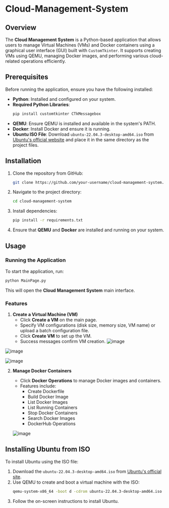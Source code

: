# Cloud-Management-System

## Overview
The **Cloud Management System** is a Python-based application that allows users to manage Virtual Machines (VMs) and Docker containers using a graphical user interface (GUI) built with `CustomTkinter`. It supports creating VMs using QEMU, managing Docker images, and performing various cloud-related operations efficiently.

## Prerequisites
Before running the application, ensure you have the following installed:

- **Python**: Installed and configured on your system.
- **Required Python Libraries**:
  ```sh
  pip install customtkinter CTkMessagebox
  ```
- **QEMU**: Ensure QEMU is installed and available in the system's PATH.
- **Docker**: Install Docker and ensure it is running.
- **Ubuntu ISO File**: Download `ubuntu-22.04.3-desktop-amd64.iso` from [Ubuntu's official website](https://ubuntu.com/download/desktop) and place it in the same directory as the project files.

## Installation
1. Clone the repository from GitHub:
   ```sh
   git clone https://github.com/your-username/cloud-management-system.git
   ```
2. Navigate to the project directory:
   ```sh
   cd cloud-management-system
   ```
3. Install dependencies:
   ```sh
   pip install -r requirements.txt
   ```
4. Ensure that **QEMU** and **Docker** are installed and running on your system.

## Usage
### Running the Application
To start the application, run:
```sh
python MainPage.py
```
This will open the **Cloud Management System** main interface.

### Features
1. **Create a Virtual Machine (VM)**
   - Click **Create a VM** on the main page.
   - Specify VM configurations (disk size, memory size, VM name) or upload a batch configuration file.
   - Click **Create VM** to set up the VM.
   - Success messages confirm VM creation.
  ![image](https://github.com/user-attachments/assets/b403db27-765f-4c35-b51e-61c8ec3d08a0)

  ![image](https://github.com/user-attachments/assets/9f46b563-cc7b-4da8-a626-b0c7cae367ea)
  
  ![image](https://github.com/user-attachments/assets/1c862fd4-20c5-4d56-b6d6-15b055eb4206)

2. **Manage Docker Containers**
   - Click **Docker Operations** to manage Docker images and containers.
   - Features include:
     - Create Dockerfile
     - Build Docker Image
     - List Docker Images
     - List Running Containers
     - Stop Docker Containers
     - Search Docker Images
     - DockerHub Operations
    
   ![image](https://github.com/user-attachments/assets/62a483bd-2a8c-44e2-9e71-a73a56be0c45)


## Installing Ubuntu from ISO
To install Ubuntu using the ISO file:
1. Download the `ubuntu-22.04.3-desktop-amd64.iso` from [Ubuntu's official site](https://ubuntu.com/download/desktop).
2. Use QEMU to create and boot a virtual machine with the ISO:
   ```sh
   qemu-system-x86_64 -boot d -cdrom ubuntu-22.04.3-desktop-amd64.iso -m 2048 -enable-kvm
   ```
3. Follow the on-screen instructions to install Ubuntu.



